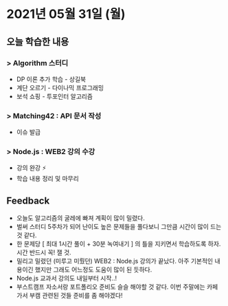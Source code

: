 # 2021년 05월 31일 (월) 

## 오늘 학습한 내용

### > Algorithm 스터디

- DP 이론 추가 학습 - 상길북
- 계단 오르기 - 다이나믹 프로그래밍
- 보석 쇼핑 - 투포인터 알고리즘

### > Matching42 : API 문서 작성

- 이슈 발급

### > Node.js : WEB2 강의 수강

- 강의 완강 ⚡
- 학습 내용 정리 및 마무리

## Feedback

- 오늘도 알고리즘의 굴레에 빠져 계획이 많이 밀렸다.
- 벌써 스터디 5주차가 되어 난이도 높은 문제들을 풀다보니 그만큼 시간이 많이 드는 것 같다.
- 한 문제당 [ 최대 1시간 풀이 + 30분 녹여내기 ] 의 틀을 지키면서 학습하도록 하자.
  시간 반드시 꼭! 잴 것.
- 밀리고 밀렸던 (미루고 미뤘던) WEB2 : Node.js 강의가 끝났다. 아주 기본적인 내용이긴 했지만 그래도 어느정도 도움이 많이 된 듯하다.
- Node.js 교과서 강의도 내일부터 시작..!
- 부스트캠프 자소서랑 포트폴리오 준비도 슬슬 해야할 것 같다.
  이번 주말에는 카페가서 부캠 관련된 것들 준비를 좀 해야겠다!

